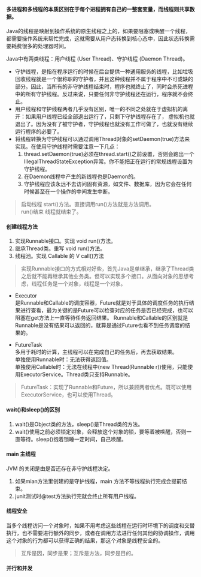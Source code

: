 #### 多进程和多线程的本质区别在于每个进程拥有自己的一整套变量，而线程则共享数据。

Java的线程是映射到操作系统的原生线程之上的，如果要阻塞或唤醒一个线程，都需要操作系统来帮忙完成，这就需要从用户态转换到核心态中，因此状态转换需要耗费很多的处理器时间。

Java中有两类线程：用户线程 (User Thread)、守护线程 (Daemon Thread)。
- 守护线程，是指在程序运行的时候在后台提供一种通用服务的线程，比如垃圾回收线程就是一个很称职的守护者，并且这种线程并不属于程序中不可或缺的部分。因此，当所有的非守护线程结束时，程序也就终止了，同时会杀死进程中的所有守护线程。反过来说，只要任何非守护线程还在运行，程序就不会终止。
- 用户线程和守护线程两者几乎没有区别，唯一的不同之处就在于虚拟机的离开：如果用户线程已经全部退出运行了，只剩下守护线程存在了， 虚拟机也就退出了。因为没有了被守护者，守护线程也就没有工作可做了，也就没有继续运行程序的必要了。
- 将线程转换为守护线程可以通过调用Thread对象的setDaemon(true)方法来实现。在使用守护线程时需要注意一下几点：
    1. thread.setDaemon(true)必须在thread.start()之前设置，否则会跑出一个IllegalThreadStateException异常。你不能把正在运行的常规线程设置为守护线程。
	2. 在Daemon线程中产生的新线程也是Daemon的。
	3. 守护线程应该永远不去访问固有资源，如文件、数据库，因为它会在任何时候甚至在一个操作的中间发生中断。

> 启动线程 start()方法。直接调用run()方法就是方法调用。  
> run()结束 线程就结束了。
#### 创建线程方法
1. 实现Runnable接口。实现 void run()方法。
2. 继承Thread类。重写 void run()方法。
3. 线程池。实现 Callable 的 V call()方法
> 实现Runnable接口的方式相对好些，首先Java是单继承，继承了Thread类之后就不能再继承其他业务类。但可以实现多个接口。从面向对象的思想考虑，线程任务是一个对象，线程是一个对象。

- Executor  
是Runnable和Callable的调度容器，Future就是对于具体的调度任务的执行结果进行查看，最为关键的是Future可以检查对应的任务是否已经完成，也可以阻塞在get方法上一直等待任务返回结果。
Runnable和Callable的区别就是Runnable是没有结果可以返回的，就算是通过Future也看不到任务调度的结果的。

- FutureTask  
多用于耗时的计算，主线程可以在完成自己的任务后，再去获取结果。  
单独使用Runnable时：无法获得返回值。  
单独使用Callable时：无法在线程中(new Thread(Runnable r))使用，只能使用ExecutorService。Thread类只支持Runnable。
> FutureTask：实现了Runnable和Future，所以兼顾两者优点。既可以使用ExecutorService，也可以使用Thread。

#### wait()和sleep()的区别
1. wait()是Object类的方法，sleep()是Thread类的方法。
2. wait()使用之前必须锁定对象，会释放这个对象的锁，要等着被唤醒，否则一直等待。sleep()抱着锁睡一定时间，自己唤醒。
#### main 主线程
JVM 的关闭是由是否还存在非守护线程决定。
1. 如果mian方法里创建的是守护线程，main 方法不等线程执行完成会提前结束。
2. junit测试时@test方法执行完就会终止所有用户线程。
#### 线程安全
当多个线程访问一个对象时，如果不用考虑这些线程在运行时环境下的调度和交替执行，也不需要进行额外的同步，或者在调用方法进行任何其他的协调操作，调用这个对象的行为都可以获得正确的结果，那这个对象是线程安全的。
> 互斥是因，同步是果；互斥是方法，同步是目的。
#### 并行和并发
